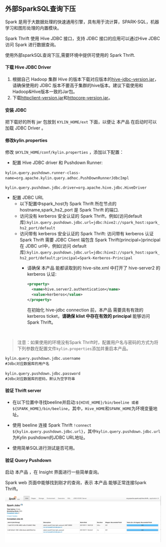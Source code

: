 ## 外部SparkSQL查询下压

Spark 是用于大数据处理的快速通用引擎，具有用于流计算，SPARK-SQL，机器学习和图形处理的内置模块。

Spark Thrift 使用 Hive JDBC 接口，支持 JDBC 接口的应用可以通过Hive JDBC 访问 Spark 进行数据查询。

使用外部sparkSQL查询下压,需要环境中提供可使用的 Spark Thrift.

#### 下载 Hive JDBC Driver

1. 根据自己 Hadoop 集群 Hive 的版本下载对应版本的[hive-jdbc-version.jar](hive-jdbc.jarhttps://mvnrepository.com/artifact/org.apache.hive/hive-jdbc)，请确保使用的 JDBC 版本不要高于集群的hive版本。建议下载使用和Hadoop&Hive版本一致的Jar包。
2. 下载[httpclient-version.jar](https://mvnrepository.com/artifact/org.apache.httpcomponents/httpclient)和[httpcore-version.jar](https://mvnrepository.com/artifact/org.apache.httpcomponents/httpcore)。

#### 安装 JDBC

把下载好的所有 jar 包放到 `KYLIN_HOME/ext` 下面，以便让 本产品 在启动时可以加载 JDBC Driver 。

#### 修改kylin.properties

修改 `$KYLIN_HOME/conf/kylin.properties` ，添加以下配置：

- 配置 Hive JDBC driver 和 Pushdown Runner:

``kylin.query.pushdown.runner-class-name=org.apache.kylin.query.adhoc.PushDownRunnerJdbcImpl``

``kylin.query.pushdown.jdbc.driver=org.apache.hive.jdbc.HiveDriver``

- 配置 JDBC URL
  - 以下配置中spark_host为 Spark Thrift 所在节点的hostname,spark_hs2_port 是 Spark Thrift 的端口.
  - 访问没有 kerberos 安全认证的 Spark Thrift，例如(访问default库):``kylin.query.pushdown.jdbc.url=jdbc:hive2://spark_host:spark_hs2_port/default``
  - 访问带有 kerberos 安全认证的 Spark Thrift: 访问带有 kerberos 认证 Spark Thrift 需要 JDBC Client 端包含 Spark Thrift(principal=<Spark-Kerberos-Principal>)principal 在 JDBC url中，例如(访问 default 库):``kylin.query.pushdown.jdbc.url=jdbc:hive2://spark_host:spark_hs2_port/default;principal=Spark-Kerberos-Principal``
      - 请确保 本产品 能都读取到的 hive-site.xml 中打开了 hive-server2 的 kerberos 认证:

          ```xml
          <property>
          	<name>hive.server2.authentication</name>
          	<value>kerberos</value>
          </property>
          ```
          在初始化 hive-jdbc connection 前，本产品 需要具有有效的 kerberos ticket，**请确保 klist 中存在有效的 principal** 能够访问 Spark Thrift。

          ​

> 注意：如果使用的环境没有Spark Thrift时，配置用户名与密码的方式为将下列参数在配置文件`kylin.properties`添加并重启本产品。

```properties
kylin.query.pushdown.jdbc.username
#Jdbc对应数据库的用户名

kylin.query.pushdown.jdbc.password
#Jdbc对应数据库的密码，默认为空字符串
```



#### 验证 Thrift server

- 在以下位置中寻找beeline并启动:``${HIVE_HOME}/bin/beeline 或者 ${SPARK_HOME}/bin/beeline``，其中，``Hive_HOME``和``SPARK_HOME``为环境变量地址。

- 使用 beeline 连接 Spark Thrift ```!connect ${kylin.query.pushdown.jdbc.url}```，其中``kylin.query.pushdown.jdbc.url``为Kylin pushdown的JDBC URL地址。


- 使用简单SQL进行测试是否可用。

#### 验证 Query Pushdown

启动 本产品 ，在 Insight 界面进行一些简单查询。

Spark web 页面中能够找到刚才的查询，表示 本产品 能够正常连接Spark Thrift。

 ![](images/query_pushdown_spark.png)




